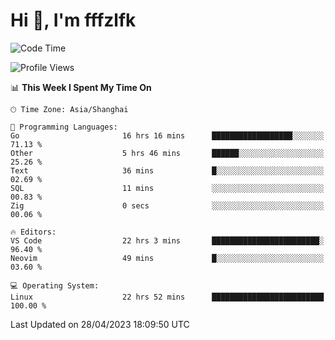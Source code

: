 # Hi 👋, I'm fffzlfk

<!--START_SECTION:waka-->
![Code Time](http://img.shields.io/badge/Code%20Time-184%20hrs%2018%20mins-blue)

![Profile Views](http://img.shields.io/badge/Profile%20Views-0-blue)

📊 **This Week I Spent My Time On** 

```text
🕑︎ Time Zone: Asia/Shanghai

💬 Programming Languages: 
Go                       16 hrs 16 mins      ██████████████████░░░░░░░   71.13 % 
Other                    5 hrs 46 mins       ██████░░░░░░░░░░░░░░░░░░░   25.26 % 
Text                     36 mins             █░░░░░░░░░░░░░░░░░░░░░░░░   02.69 % 
SQL                      11 mins             ░░░░░░░░░░░░░░░░░░░░░░░░░   00.83 % 
Zig                      0 secs              ░░░░░░░░░░░░░░░░░░░░░░░░░   00.06 % 

🔥 Editors: 
VS Code                  22 hrs 3 mins       ████████████████████████░   96.40 % 
Neovim                   49 mins             █░░░░░░░░░░░░░░░░░░░░░░░░   03.60 % 

💻 Operating System: 
Linux                    22 hrs 52 mins      █████████████████████████   100.00 % 
```


 Last Updated on 28/04/2023 18:09:50 UTC
<!--END_SECTION:waka-->
